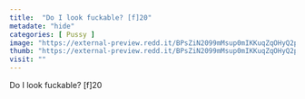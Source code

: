 ```yaml
---
title:  "Do I look fuckable? [f]20"
metadate: "hide"
categories: [ Pussy ]
image: "https://external-preview.redd.it/BPsZiN2099mMsup0mIKKuqZqOHyQ2pHbKt9XkhwfhNw.jpg?auto=webp&s=70e08e2dc87c6f65146f7be86d862fdde1ad0ad5"
thumb: "https://external-preview.redd.it/BPsZiN2099mMsup0mIKKuqZqOHyQ2pHbKt9XkhwfhNw.jpg?width=640&crop=smart&auto=webp&s=d13551468d330528f429cc65d2497e1a6903a2e8"
visit: ""
---
```

Do I look fuckable? [f]20
